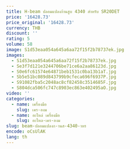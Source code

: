 ```yaml
---
title: H-beam ปลอมแปลงก้านสูบ 4340 สําหรับ SR20DET
price: '16428.73'
price_original: '16428.73'
currency: THB
discount: ''
rating: 5
volume: 58
image: S1d53eaa054a645a6aa72f15f2b78737ek.jpg
images:
  - S1d53eaa054a645a6aa72f15f2b78737ek.jpg
  - Se3f7d121e3244706be71ce6a2aa86123d.jpg
  - S0e6fc61574e64871beb1531c0ba13b1aT.jpg
  - Sb5e51bc089d843799b9cfeca696f6937P.jpg
  - S91082fba5c2048ac8cf82458c3514685F.jpg
  - S804dca506fc747c8903ec863e402495aO.jpg
video: ''
categories:
  - name: เครื่องมือ
    slug: เคร-องม
  - name: อะไหล่ เครื่องมือ
    slug: อะไหล-เคร-องม
slug: beam-ปลอมแปลงก-านส-4340-าหร
encode: oCsUlAK
lang: th
---
```

  